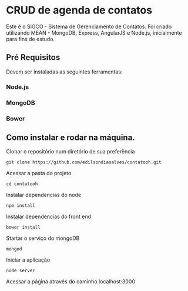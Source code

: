 # CRUD de agenda de contatos

Este é o SIGCO - Sistema de Gerenciamento de Contatos. Foi criado utilizando MEAN - MongoDB, Express, AngularJS e Node.js, inicialmente para fins de estudo.

## Pré Requisitos

Devem ser instaladas as seguintes ferramentas:

### Node.js  
### MongoDB  
### Bower  
    
## Como instalar e rodar na máquina.

Clonar o repositório num diretório de sua preferência
```shell
git clone https://github.com/edilsondiasalves/contatooh.git
```

Acessar a pasta do projeto
```shell
cd contatooh
```

Instalar dependencias do node
```shell
npm install
```

Instalar dependencias do front end
```shell
bower install
```

Startar o serviço do mongoDB
```shell
mongod
```

Iniciar a aplicação
```shell
node server
```

Acessar a página através do caminho localhost:3000
